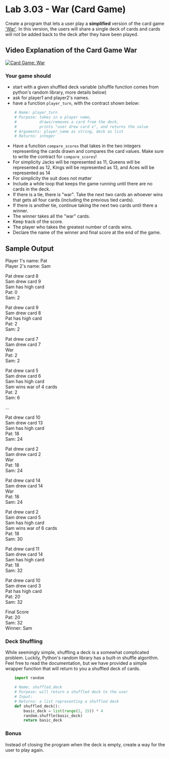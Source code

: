 # Lab 3.03 - War (Card Game)

Create a program that lets a user play a **simplified** version of the card game ['War'](http://www.pagat.com/war/war.html).  In this version, the users will share a single deck of cards and cards will not be added back to the deck after they have been played.

## Video Explanation of the Card Game War

[![Card Game: War](https://img.youtube.com/vi/G4DhzhDlXFM/0.jpg)](https://youtu.be/G4DhzhDlXFM)

### Your game should

* start with a given shuffled deck variable (shuffle function comes from python's random library, more details below)
* ask for player1 and player2's names.
* have a function `player_turn`, with the contract shown below:

```python
    # Name: player_turn
    # Purpose: takes in a player name,
    #          draws/removes a card from the deck,
    #          prints "user drew card x", and returns the value
    # Arguments: player_name as string, deck as list
    # Returns: integer
```

* Have a function `compare_scores` that takes in the two integers representing the cards drawn and compares the card values. Make sure to write the contract for `compare_scores`!
* For simplicity Jacks will be represented as 11, Queens will be represented as 12, Kings will be represented as 13, and Aces will be represented as 14
* For simplicity the suit does not matter
* Include a while loop that keeps the game running until there are no cards in the deck.
* If there is a tie, there is "war".  Take the next two cards an whoever wins that gets all four cards (including the previous tied cards).
* If there is another tie, continue taking the next two cards until there a winner.
* The winner takes all the "war" cards.
* Keep track of the score.
* The player who takes the greatest number of cards wins.
* Declare the name of the winner and final score at the end of the game.

## Sample Output

Player 1's name: Pat  
Player 2's name: Sam  

Pat drew card 8  
Sam drew card 9  
Sam has high card  
Pat: 0  
Sam: 2  

Pat drew card 9  
Sam drew card 8  
Pat has high card  
Pat: 2  
Sam: 2

Pat drew card 7  
Sam drew card 7  
War  
Pat: 2  
Sam: 2  

Pat drew card 5  
Sam drew card 6  
Sam has high card  
Sam wins war of 4 cards  
Pat: 2  
Sam: 6  

...

Pat drew card 10  
Sam drew card 13  
Sam has high card  
Pat: 18  
Sam: 24  

Pat drew card 2  
Sam drew card 2  
War  
Pat: 18  
Sam: 24  

Pat drew card 14  
Sam drew card 14  
War  
Pat: 18  
Sam: 24  

Pat drew card 2  
Sam drew card 5  
Sam has high card  
Sam wins war of 6 cards  
Pat: 18  
Sam: 30  

Pat drew card 11  
Sam drew card 14  
Sam has high card  
Pat: 18  
Sam: 32  

Pat drew card 10  
Sam drew card 3  
Pat has high card  
Pat: 20  
Sam: 32  

Final Score  
Pat: 20  
Sam: 32  
Winner: Sam  

### Deck Shuffling

While seemingly simple, shuffling a deck is a somewhat complicated problem. Luckily, Python's random library has a built-in shuffle algorithm. Feel free to read the documentation, but we have provided a simple wrapper function that will return to you a shuffled deck of cards.

```python
    import random

    # Name: shuffled_deck
    # Purpose: will return a shuffled deck to the user
    # Input:
    # Returns: a list representing a shuffled deck
    def shuffled_deck():
        basic_deck = list(range(2, 15)) * 4
        random.shuffle(basic_deck)
        return basic_deck
```

### Bonus

Instead of closing the program when the deck is empty, create a way for the user to play again.
